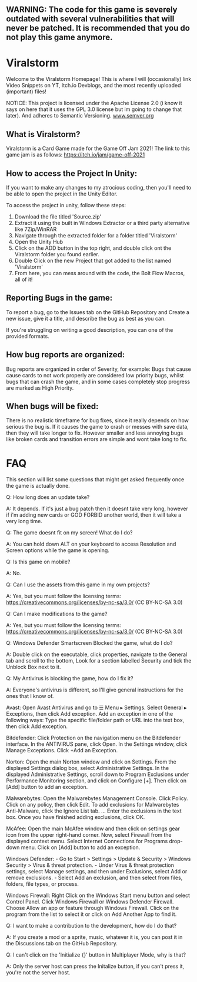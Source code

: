 ## WARNING: The code for this game is severely outdated with several vulnerabilities that will never be patched. It is recommended that you do not play this game anymore.

# Viralstorm 
Welcome to the Viralstorm Homepage! This is where I will (occasionally) link Video Snippets on YT, Itch.io Devblogs, and the most recently uploaded (important) files!

NOTICE: This project is licensed under the Apache License 2.0 (i know it says on here that it uses the GPL 3.0 license but im going to change that later). And adheres to Semantic Versioning. www.semver.org

## What is Viralstorm?
Viralstorm is a Card Game made for the Game Off Jam 2021! The link to this game jam is as follows: https://itch.io/jam/game-off-2021

## How to access the Project In Unity:
If you want to make any changes to my atrocious coding, then you'll need to be able to open the project in the Unity Editor.

To access the project in unity, follow these steps:
1. Download the file titled 'Source.zip'
2. Extract it using the built in Windows Extractor or a third party alternative like 7Zip/WinRAR
3. Navigate through the extracted folder for a folder titled 'Viralstorm'
4. Open the Unity Hub
5. Click on the ADD button in the top right, and double click ont the Viralstorm folder you found earlier.
6. Double Click on the new Project that got added to the list named 'Viralstorm'
7. From here, you can mess around with the code, the Bolt Flow Macros, all of it!

## Reporting Bugs in the game:
To report a bug, go to the Issues tab on the GitHub Repository and Create a new issue, give it a title, and describe the bug as best as you can.

If you're struggling on writing a good description, you can one of the provided formats.

## How bug reports are organized:
Bug reports are organized in order of Severity, for example: Bugs that cause cause cards to not work properly are considered low priority bugs, whilst bugs that can crash the game, and in some cases completely stop progress are marked as High Priority.

## When bugs will be fixed:
There is no realistic timeframe for bug fixes, since it really depends on how serious the bug is. If it causes the game to crash or messes with save data, then they will take longer to fix. However smaller and less annoying bugs like broken cards and transition errors are simple and wont take long to fix.

# FAQ
This section will list some questions that might get asked frequently once the game is actually done.

Q: How long does an update take?

A: It depends. If it's just a bug patch then it doesnt take very long, however if i'm adding new cards or GOD FORBID another world, then it will take a very long time.

Q: The game doesnt fit on my screen! What do I do?

A: You can hold down ALT on your keyboard to access Resolution and Screen options while the game is opening.

Q: Is this game on mobile?

A: No.

Q: Can I use the assets from this game in my own projects?

A: Yes, but you must follow the licensing terms: https://creativecommons.org/licenses/by-nc-sa/3.0/ (CC BY-NC-SA 3.0)

Q: Can I make modifications to the game?

A: Yes, but you must follow the licensing terms: https://creativecommons.org/licenses/by-nc-sa/3.0/ (CC BY-NC-SA 3.0)

Q: Windows Defender Smartscreen Blocked the game, what do I do?

A: Double click on the executable, click properties, navigate to the General tab and scroll to the bottom, Look for a section labelled Security and tick the Unblock Box next to it.

Q: My Antivirus is blocking the game, how do I fix it?

A: Everyone's antivirus is different, so I'll give general instructions for the ones that I know of. 

Avast: Open Avast Antivirus and go to ☰ Menu ▸ Settings.
Select General ▸ Exceptions, then click Add exception.
Add an exception in one of the following ways: Type the specific file/folder path or URL into the text box, then click Add exception.

Bitdefender: Click Protection on the navigation menu on the Bitdefender interface.
In the ANTIVIRUS pane, click Open.
In the Settings window, click Manage Exceptions.
Click +Add an Exception.

Norton: Open the main Norton window and click on Settings. From the displayed Settings dialog box, select Administrative Settings. In the displayed Administrative Settings, scroll down to Program Exclusions under Performance Monitoring section, and click on Configure [+]. Then click on [Add] button to add an exception.

Malwarebytes: Open the Malwarebytes Management Console.
Click Policy.
Click on any policy, then click Edit.
To add exclusions for Malwarebytes Anti-Malware, click the Ignore List tab. ...
Enter the exclusions in the text box.
Once you have finished adding exclusions, click OK.

McAfee: Open the main McAfee window and then click on settings gear icon from the upper right-hand corner.
Now, select Firewall from the displayed context menu.
Select Internet Connections for Programs drop-down menu.
Click on [Add] button to add an exception.

Windows Defender: - Go to Start > Settings > Update & Security > Windows Security > Virus & threat protection. - Under Virus & threat protection settings, select Manage settings, and then under Exclusions, select Add or remove exclusions. - Select Add an exclusion, and then select from files, folders, file types, or process.

Windows Firewall: Right Click on the Windows Start menu button and select Control Panel.
Click Windows Firewall or Windows Defender Firewall.
Choose Allow an app or feature through Windows Firewall.
Click on the program from the list to select it or click on Add Another App to find it.

Q: I want to make a contribution to the development, how do I do that?

A: If you create a mod or a sprite, music, whatever it is, you can post it in the Discussions tab on the GitHub Repository.

Q: I can't click on the 'Initialize {}' button in Multiplayer Mode, why is that?

A: Only the server host can press the Initalize button, if you can't press it, you're not the server host.



